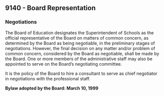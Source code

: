 ## 9140 - Board Representation

### Negotiations

The Board of Education designates the Superintendent of Schools as the official representative of the Board on matters of common concern, as determined by the Board as being negotiable, in the preliminary stages of negotiations.  However, the final decision on any matter and/or problem of common concern, considered by the Board as negotiable, shall be made by the Board.  One or more members of the administrative staff may also be appointed to serve on the Board’s negotiating committee.

It is the policy of the Board to hire a consultant to serve as chief negotiator in negotiations with the professional staff.

**Bylaw adopted by the Board:  March 10, 1999**
